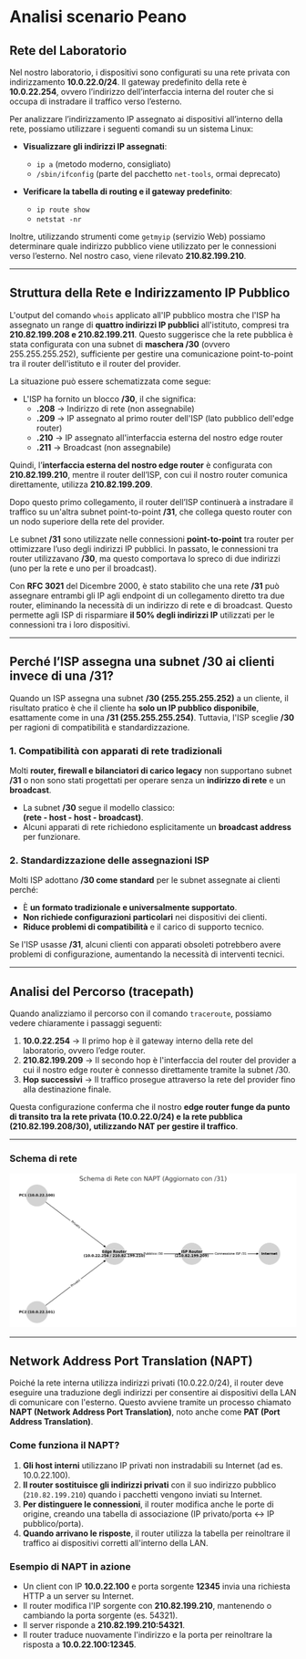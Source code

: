 # Analisi scenario Peano

## Rete del Laboratorio

Nel nostro laboratorio, i dispositivi sono configurati su una rete privata con indirizzamento **10.0.22.0/24**. Il gateway predefinito della rete è **10.0.22.254**, ovvero l’indirizzo dell’interfaccia interna del router che si occupa di instradare il traffico verso l’esterno.

Per analizzare l’indirizzamento IP assegnato ai dispositivi all’interno della rete, possiamo utilizzare i seguenti comandi su un sistema Linux:

- **Visualizzare gli indirizzi IP assegnati**:
  - `ip a` (metodo moderno, consigliato)
  - `/sbin/ifconfig` (parte del pacchetto `net-tools`, ormai deprecato)
  
- **Verificare la tabella di routing e il gateway predefinito**:
  - `ip route show`
  - `netstat -nr`

Inoltre, utilizzando strumenti come `getmyip` (servizio Web) possiamo determinare quale indirizzo pubblico viene utilizzato per le connessioni verso l’esterno. Nel nostro caso, viene rilevato **210.82.199.210**.

---

## Struttura della Rete e Indirizzamento IP Pubblico

L'output del comando `whois` applicato all'IP pubblico mostra che l'ISP ha assegnato un range di **quattro indirizzi IP pubblici** all'istituto, compresi tra **210.82.199.208 e 210.82.199.211**. Questo suggerisce che la rete pubblica è stata configurata con una subnet di **maschera /30** (ovvero 255.255.255.252), sufficiente per gestire una comunicazione point-to-point tra il router dell'istituto e il router del provider.

La situazione può essere schematizzata come segue:

- L'ISP ha fornito un blocco **/30**, il che significa:
  - **.208** → Indirizzo di rete (non assegnabile)
  - **.209** → IP assegnato al primo router dell'ISP (lato pubblico dell'edge router)
  - **.210** → IP assegnato all'interfaccia esterna del nostro edge router
  - **.211** → Broadcast (non assegnabile)

Quindi, l’**interfaccia esterna del nostro edge router** è configurata con **210.82.199.210**, mentre il router dell’ISP, con cui il nostro router comunica direttamente, utilizza **210.82.199.209**.

Dopo questo primo collegamento, il router dell’ISP continuerà a instradare il traffico su un'altra subnet point-to-point **/31**, che collega questo router con un nodo superiore della rete del provider.  

Le subnet **/31** sono utilizzate nelle connessioni **point-to-point** tra router per ottimizzare l’uso degli indirizzi IP pubblici. In passato, le connessioni tra router utilizzavano **/30**, ma questo comportava lo spreco di due indirizzi (uno per la rete e uno per il broadcast).  

Con **RFC 3021** del Dicembre 2000, è stato stabilito che una rete **/31** può assegnare entrambi gli IP agli endpoint di un collegamento diretto tra due router, eliminando la necessità di un indirizzo di rete e di broadcast. Questo permette agli ISP di risparmiare **il 50% degli indirizzi IP** utilizzati per le connessioni tra i loro dispositivi.

---

## Perché l’ISP assegna una subnet /30 ai clienti invece di una /31?

Quando un ISP assegna una subnet **/30 (255.255.255.252)** a un cliente, il risultato pratico è che il cliente ha **solo un IP pubblico disponibile**, esattamente come in una **/31 (255.255.255.254)**. Tuttavia, l'ISP sceglie **/30** per ragioni di compatibilità e standardizzazione.

### 1. **Compatibilità con apparati di rete tradizionali**

Molti **router, firewall e bilanciatori di carico legacy** non supportano subnet **/31** o non sono stati progettati per operare senza un **indirizzo di rete** e un **broadcast**.  

- La subnet **/30** segue il modello classico:  
  **(rete - host - host - broadcast)**.
- Alcuni apparati di rete richiedono esplicitamente un **broadcast address** per funzionare.

### 2. **Standardizzazione delle assegnazioni ISP**

Molti ISP adottano **/30 come standard** per le subnet assegnate ai clienti perché:

- È **un formato tradizionale e universalmente supportato**.
- **Non richiede configurazioni particolari** nei dispositivi dei clienti.
- **Riduce problemi di compatibilità** e il carico di supporto tecnico.

Se l'ISP usasse **/31**, alcuni clienti con apparati obsoleti potrebbero avere problemi di configurazione, aumentando la necessità di interventi tecnici.

---

## Analisi del Percorso (tracepath)

Quando analizziamo il percorso con il comando `traceroute`, possiamo vedere chiaramente i passaggi seguenti:

1. **10.0.22.254** → Il primo hop è il gateway interno della rete del laboratorio, ovvero l’edge router.
2. **210.82.199.209** → Il secondo hop è l'interfaccia del router del provider a cui il nostro edge router è connesso direttamente tramite la subnet /30.
3. **Hop successivi** → Il traffico prosegue attraverso la rete del provider fino alla destinazione finale.

Questa configurazione conferma che il nostro **edge router funge da punto di transito tra la rete privata (10.0.22.0/24) e la rete pubblica (210.82.199.208/30), utilizzando NAT per gestire il traffico**.

---

### Schema di rete

![Schema di Rete](images/01_schema-rete.png)

---

## Network Address Port Translation (NAPT)

Poiché la rete interna utilizza indirizzi privati (10.0.22.0/24), il router deve eseguire una traduzione degli indirizzi per consentire ai dispositivi della LAN di comunicare con l'esterno. Questo avviene tramite un processo chiamato **NAPT (Network Address Port Translation)**, noto anche come **PAT (Port Address Translation)**.

### Come funziona il NAPT?

1. **Gli host interni** utilizzano IP privati non instradabili su Internet (ad es. 10.0.22.100).
2. **Il router sostituisce gli indirizzi privati** con il suo indirizzo pubblico (`210.82.199.210`) quando i pacchetti vengono inviati su Internet.
3. **Per distinguere le connessioni**, il router modifica anche le porte di origine, creando una tabella di associazione (IP privato/porta ↔ IP pubblico/porta).
4. **Quando arrivano le risposte**, il router utilizza la tabella per reinoltrare il traffico ai dispositivi corretti all'interno della LAN.

### Esempio di NAPT in azione

- Un client con IP **10.0.22.100** e porta sorgente **12345** invia una richiesta HTTP a un server su Internet.
- Il router modifica l'IP sorgente con **210.82.199.210**, mantenendo o cambiando la porta sorgente (es. 54321).
- Il server risponde a **210.82.199.210:54321**.
- Il router traduce nuovamente l'indirizzo e la porta per reinoltrare la risposta a **10.0.22.100:12345**.